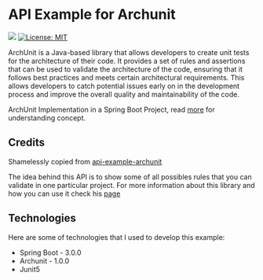 # API Example for Archunit

 ![](../images/ArchUnit-Logo.png) 
 [![License: MIT](https://img.shields.io/badge/License-MIT-yellow.svg)](https://opensource.org/licenses/MIT)

ArchUnit is a Java-based library that allows developers to create unit tests for the architecture of their code. It provides a set of rules and assertions that can be used to validate the architecture of the code, ensuring that it follows best practices and meets certain architectural requirements. This allows developers to catch potential issues early on in the development process and improve the overall quality and maintainability of the code.

ArchUnit Implementation in a Spring Boot Project, read [more](https://www.archunit.org/motivation) for understanding concept.

## Credits

Shamelessly copied from [api-example-archunit](https://github.com/andres-sacco/api-example-archunit)

The idea behind this API is to show some of all possibles rules that you can validate in one particular project. For more information about this library and how you can use it check his [page](https://sacco-andres.medium.com/)

## Technologies

Here are some of technologies that I used to develop this example:

* Spring Boot - 3.0.0
* Archunit - 1.0.0
* Junit5
